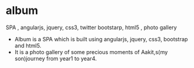 # album
SPA , angularjs, jquery, css3, twitter bootstarp, html5 , photo gallery

* Album is a SPA which is built using angularjs, jquery, css3, bootstrap and html5.
* It is a photo gallery of some precious moments of Aakit,s(my son)journey from year1 to year4.

